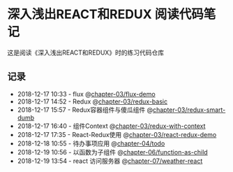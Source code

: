 # 深入浅出REACT和REDUX 阅读代码笔记
这是阅读《深入浅出REACT和REDUX》时的练习代码仓库

## 记录
* 2018-12-17 10:33 - flux @[chapter-03/flux-demo](#)
* 2018-12-17 14:52 - Redux @[chapter-03/redux-basic](#)
* 2018-12-17 15:57 - Redux容器组件与傻瓜组件 @[chapter-03/redux-smart-dumb](#)
* 2018-12-17 16:40 - 组件Context @[chapter-03/redux-with-context](#)
* 2018-12-17 17:35 - React-Redux使用 @[chapter-03/react-redux-demo](#)
* 2018-12-18 10:55 - 待办事项应用 @[chapter-04/todo](#)
* 2018-12-19 10:56 - 以函数为子组件 @[chapter-06/function-as-child](#)
* 2018-12-19 13:54 - react 访问服务器 @[chapter-07/weather-react](#)

